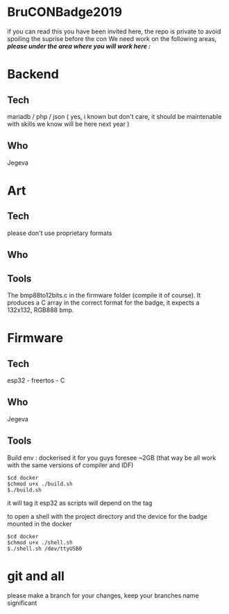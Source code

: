 # BruCONBadge2019

if you can read this you have been invited here,
the repo is private to avoid spoiling the suprise before the con
We need work on the following areas,
***please under the area where you will work here :***
# Backend
## Tech
mariadb / php / json
( yes, i known but don't care, it should be maintenable with skills we know will be here next year )

## Who
Jegeva

# Art
## Tech
please don't use proprietary formats

## Who

## Tools
The bmp88to12bits.c in the firmware folder (compile it of course).
It produces a C array in the correct format for the badge, 
it expects a 132x132, RGB888 bmp.

# Firmware
## Tech
esp32 - freertos - C
## Who
Jegeva

## Tools

Build env : dockerised it for you guys foresee ~2GB
(that way be all work with the same versions of compiler and IDF)
```
$cd docker
$chmod u+x ./build.sh
$./build.sh
```
it will tag it esp32 as scripts will depend on the tag

to open a shell with the project directory and the device for the badge
mounted in the docker
```
$cd docker
$chmod u+x ./shell.sh
$./shell.sh /dev/ttyUSB0
```

# git and all

please make a branch for your changes,
keep your branches name significant
